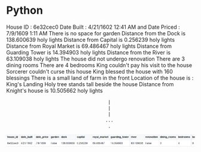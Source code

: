 # Python

House ID :  6e32cec0
Date Built : 4/21/1602 12:41 AM and Date Priced :  7/9/1609 1:11 AM
There is no space for garden
Distance from the Dock is 138.600639 holy lights
Distance from Capital is 0.256239 holy lights
Distance from Royal Market is 69.486467 holy lights
Distance from Guarding Tower is 14.394903 holy lights
Distance from the River is 63.109038 holy lights
The house did not undergo renovation
There are 3 dining rooms
There are 4 bedrooms
King couldn't pay his visit to the house
Sorcerer couldn't curse this house
King blessed the house with 160 blessings
There is a small land of farm in the front
Location of the house is : King's Landing
Holy tree stands tall beside the house
Distance from Knight's house is 10.505662 holy lights

                                          |
                                          |
                                          |
                                         ... 
                                          .
![alt text](https://raw.githubusercontent.com/DishinGoyani/Python/master/Data%20Preprocessing/Screenshot/Screenshot-2018-3-5%20DishinGoyani%20Python.png)
    
